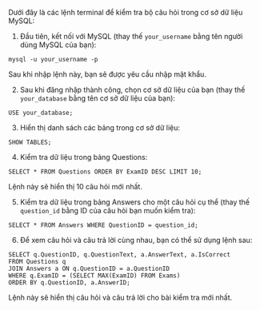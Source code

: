 Dưới đây là các lệnh terminal để kiểm tra bộ câu hỏi trong cơ sở dữ liệu MySQL:

1. Đầu tiên, kết nối với MySQL (thay thế `your_username` bằng tên người dùng MySQL của bạn):


```plaintext
mysql -u your_username -p
```

Sau khi nhập lệnh này, bạn sẽ được yêu cầu nhập mật khẩu.

2. Sau khi đăng nhập thành công, chọn cơ sở dữ liệu của bạn (thay thế `your_database` bằng tên cơ sở dữ liệu của bạn):


```plaintext
USE your_database;
```

3. Hiển thị danh sách các bảng trong cơ sở dữ liệu:


```plaintext
SHOW TABLES;
```

4. Kiểm tra dữ liệu trong bảng Questions:


```plaintext
SELECT * FROM Questions ORDER BY ExamID DESC LIMIT 10;
```

Lệnh này sẽ hiển thị 10 câu hỏi mới nhất.

5. Kiểm tra dữ liệu trong bảng Answers cho một câu hỏi cụ thể (thay thế `question_id` bằng ID của câu hỏi bạn muốn kiểm tra):


```plaintext
SELECT * FROM Answers WHERE QuestionID = question_id;
```

6. Để xem câu hỏi và câu trả lời cùng nhau, bạn có thể sử dụng lệnh sau:


```plaintext
SELECT q.QuestionID, q.QuestionText, a.AnswerText, a.IsCorrect
FROM Questions q
JOIN Answers a ON q.QuestionID = a.QuestionID
WHERE q.ExamID = (SELECT MAX(ExamID) FROM Exams)
ORDER BY q.QuestionID, a.AnswerID;
```

Lệnh này sẽ hiển thị câu hỏi và câu trả lời cho bài kiểm tra mới nhất.